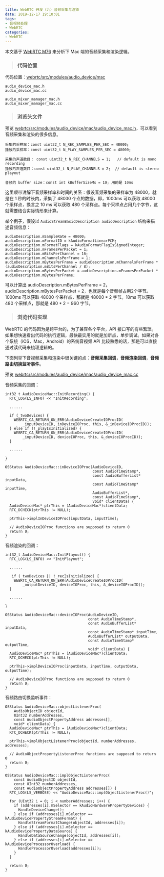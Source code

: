 ```yaml
---
title: WebRTC 开发（九）音频采集与渲染
date: 2019-12-17 19:10:01
tags:
- 音视频处理
- WebRTC
categories:
- WebRTC
---
```


本文基于 [WebRTC M76](https://groups.google.com/forum/#!msg/discuss-webrtc/Y7TIuNbgP8M/UoXP-RuxAwAJ) 来分析下 Mac 端的音频采集和渲染逻辑。

> ### 代码位置

代码位置：[webrtc/src/modules/audio_device/mac](https://chromium.googlesource.com/external/webrtc/+/9863f3d246e2da7a2e1f42bbc5757f6af5ec5682/modules/audio_device/mac/)

```
audio_device_mac.h                    
audio_device_mac.cc

audio_mixer_manager_mac.h         
audio_mixer_manager_mac.cc
```

<!-- more -->

> ### 浏览头文件

预览 [webrtc/src/modules/audio_device/mac/audio_device_mac.h](https://chromium.googlesource.com/external/webrtc/+/9863f3d246e2da7a2e1f42bbc5757f6af5ec5682/modules/audio_device/mac/audio_device_mac.h)，可以看到音频采集和渲染的很多信息。

```
采集的采样率：const uint32_t N_REC_SAMPLES_PER_SEC = 48000;
播放的采样率：const uint32_t N_PLAY_SAMPLES_PER_SEC = 48000;
```

```
采集的声道数目： const uint32_t N_REC_CHANNELS = 1;   // default is mono recording
播放的声道数目：const uint32_t N_PLAY_CHANNELS = 2;  // default is stereo playout
```

```
音频的 buffer size：const int kBufferSizeMs = 10; 用的是 10ms
```

这里顺带讲解下音频采样率和时间的关系：假设音频采集的采样率为 48000，就是在 1 秒的时长内，采集了 48000 个点的数据，即，1000ms 可以获取 48000 个采样点，换言之 10 ms 可以获取 480 个采样点。每个采样点占用几个字节，这就需要结合实际情形来计算。

举个例子，假设以 `AudioStreamBasicDescription audioDescription` 结构来描述音频信息：

```
audioDescription.mSampleRate = 48000;
audioDescription.mFormatID = kAudioFormatLinearPCM;
audioDescription.mFormatFlags = kAudioFormatFlagIsSignedInteger;
audioDescription.mFramesPerPacket = 1;
audioDescription.mBitsPerChannel = 16;
audioDescription.mChannelsPerFrame = 1;
audioDescription.mBytesPerFrame = audioDescription.mChannelsPerFrame * (audioDescription.mBitsPerChannel / 8);
audioDescription.mBytesPerPacket = audioDescription.mFramesPerPacket * audioDescription.mBytesPerFrame;
```

可以计算出 audioDescription.mBytesPerFrame = 2，audioDescription.mBytesPerPacket = 2，也就是每个音频帧占用2个字节。1000ms 可以获取 48000 个采样点，那就是 48000 * 2 字节。10ms 可以获取 480 个采样点，那就是 480 * 2 = 960 字节。

> ### 浏览代码实现

WebRTC 的代码因为是跨平台的，为了兼容各个平台，API 接口写的有些繁琐。如果想快速看出代码的执行逻辑，最快最实用的就是加断点，单步调试。如果对各个系统（iOS，Mac，Android）的系统音视频 API 比较熟悉的话，那是可以直接通过读代码来梳理逻辑的。

下面列举下音视频采集和渲染中很关键的点：**音频采集回调**，**音频渲染回调**，**音频路由切换监听事件**。

预览 [webrtc/src/modules/audio_device/mac/audio_device_mac.cc](https://chromium.googlesource.com/external/webrtc/+/9863f3d246e2da7a2e1f42bbc5757f6af5ec5682/modules/audio_device/mac/audio_device_mac.cc)

音频采集的回调：

```
int32_t AudioDeviceMac::InitRecording() {
  RTC_LOG(LS_INFO) << "InitRecording";
  
  ......

  if (_twoDevices) {
    WEBRTC_CA_RETURN_ON_ERR(AudioDeviceCreateIOProcID(
        _inputDeviceID, inDeviceIOProc, this, &_inDeviceIOProcID));
  } else if (!_playIsInitialized) {
    WEBRTC_CA_RETURN_ON_ERR(AudioDeviceCreateIOProcID(
        _inputDeviceID, deviceIOProc, this, &_deviceIOProcID));
  }
  
  ......

} 
```

```
OSStatus AudioDeviceMac::inDeviceIOProc(AudioDeviceID,
                                        const AudioTimeStamp*,
                                        const AudioBufferList* inputData,
                                        const AudioTimeStamp* inputTime,
                                        AudioBufferList*,
                                        const AudioTimeStamp*,
                                        void* clientData) {
  AudioDeviceMac* ptrThis = (AudioDeviceMac*)clientData;
  RTC_DCHECK(ptrThis != NULL);

  ptrThis->implInDeviceIOProc(inputData, inputTime);

  // AudioDeviceIOProc functions are supposed to return 0
  return 0;
}
```

音频渲染的回调：

```
int32_t AudioDeviceMac::InitPlayout() {
  RTC_LOG(LS_INFO) << "InitPlayout";

  ......

   if (_twoDevices || !_recIsInitialized) {
    WEBRTC_CA_RETURN_ON_ERR(AudioDeviceCreateIOProcID(
        _outputDeviceID, deviceIOProc, this, &_deviceIOProcID));
  }
          
  ......

}
```

```
OSStatus AudioDeviceMac::deviceIOProc(AudioDeviceID,
                                      const AudioTimeStamp*,
                                      const AudioBufferList* inputData,
                                      const AudioTimeStamp* inputTime,
                                      AudioBufferList* outputData,
                                      const AudioTimeStamp* outputTime,
                                      void* clientData) {
  AudioDeviceMac* ptrThis = (AudioDeviceMac*)clientData;
  RTC_DCHECK(ptrThis != NULL);

  ptrThis->implDeviceIOProc(inputData, inputTime, outputData, outputTime);

  // AudioDeviceIOProc functions are supposed to return 0
  return 0;
}
```

音频路由切换监听事件：

```
OSStatus AudioDeviceMac::objectListenerProc(
    AudioObjectID objectId,
    UInt32 numberAddresses,
    const AudioObjectPropertyAddress addresses[],
    void* clientData) {
  AudioDeviceMac* ptrThis = (AudioDeviceMac*)clientData;
  RTC_DCHECK(ptrThis != NULL);

  ptrThis->implObjectListenerProc(objectId, numberAddresses, addresses);

  // AudioObjectPropertyListenerProc functions are supposed to return 0
  return 0;
}
```

```
OSStatus AudioDeviceMac::implObjectListenerProc(
    const AudioObjectID objectId,
    const UInt32 numberAddresses,
    const AudioObjectPropertyAddress addresses[]) {
  RTC_LOG(LS_VERBOSE) << "AudioDeviceMac::implObjectListenerProc()";

  for (UInt32 i = 0; i < numberAddresses; i++) {
    if (addresses[i].mSelector == kAudioHardwarePropertyDevices) {
      HandleDeviceChange();
    } else if (addresses[i].mSelector == kAudioDevicePropertyStreamFormat) {
      HandleStreamFormatChange(objectId, addresses[i]);
    } else if (addresses[i].mSelector == kAudioDevicePropertyDataSource) {
      HandleDataSourceChange(objectId, addresses[i]);
    } else if (addresses[i].mSelector == kAudioDeviceProcessorOverload) {
      HandleProcessorOverload(addresses[i]);
    }
  }

  return 0;
}
```




